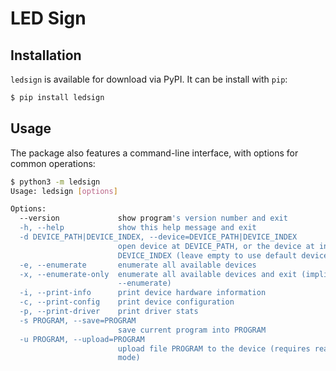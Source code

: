 # LED Sign

## Installation

`ledsign` is available for download via PyPI. It can be install with `pip`:

```bash
$ pip install ledsign
```

## Usage

The package also features a command-line interface, with options for common operations:
```bash
$ python3 -m ledsign
Usage: ledsign [options]

Options:
  --version             show program's version number and exit
  -h, --help            show this help message and exit
  -d DEVICE_PATH|DEVICE_INDEX, --device=DEVICE_PATH|DEVICE_INDEX
                        open device at DEVICE_PATH, or the device at index
                        DEVICE_INDEX (leave empty to use default device path)
  -e, --enumerate       enumerate all available devices
  -x, --enumerate-only  enumerate all available devices and exit (implies
                        --enumerate)
  -i, --print-info      print device hardware information
  -c, --print-config    print device configuration
  -p, --print-driver    print driver stats
  -s PROGRAM, --save=PROGRAM
                        save current program into PROGRAM
  -u PROGRAM, --upload=PROGRAM
                        upload file PROGRAM to the device (requires read-write
                        mode)
```
